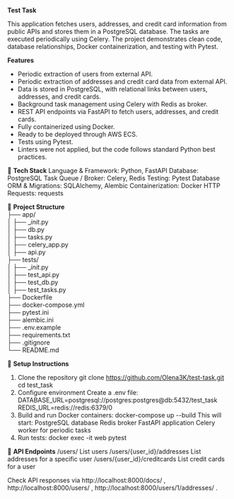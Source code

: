 **Test Task**

This application fetches users, addresses, and credit card information from public APIs and stores them in a PostgreSQL database. The tasks are executed periodically using Celery. The project demonstrates clean code, database relationships, Docker containerization, and testing with Pytest.

**Features**
- Periodic extraction of users from external API.
- Periodic extraction of addresses and credit card data from external API.
- Data is stored in PostgreSQL, with relational links between users, addresses, and credit cards.
- Background task management using Celery with Redis as broker.
- REST API endpoints via FastAPI to fetch users, addresses, and credit cards.
- Fully containerized using Docker.
- Ready to be deployed through AWS ECS.
- Tests using Pytest.
- Linters were not applied, but the code follows standard Python best practices.

📌 **Tech Stack**
Language & Framework: Python, FastAPI
Database: PostgreSQL
Task Queue / Broker: Celery, Redis
Testing: Pytest
Database ORM & Migrations: SQLAlchemy, Alembic
Containerization: Docker
HTTP Requests: requests

📂 **Project Structure**                             
├── app/                                                                    
│    ├── __init_.py                                  
│    ├── db.py                                        
│    ├── tasks.py                          
│    ├── celery_app.py                               
│    ├── api.py                         
├── tests/                  
│    ├── __init_.py                        
│    ├── test_api.py                                 
│    ├── test_db.py                              
│    ├── test_tasks.py                                   
├── Dockerfile                        
├── docker-compose.yml                      
├── pytest.ini                     
├── alembic.ini                              
├── .env.example                                 
├── requirements.txt                        
├── .gitignore                             
└── README.md                        


🔗 **Setup Instructions**

1. Clone the repository
   git clone https://github.com/Olena3K/test-task.git
   cd test_task
2. Configure environment
   Create a .env file:
         DATABASE_URL=postgresql://postgres:postgres@db:5432/test_task
   REDIS_URL=redis://redis:6379/0
3. Build and run Docker containers:
         docker-compose up --build
   This will start:
   PostgreSQL database
   Redis broker
   FastAPI application
   Celery worker for periodic tasks
4. Run tests:
          docker exec -it web pytest

📍 **API Endpoints**
/users/ List users
/users/{user_id}/addresses List addresses for a specific user
/users/{user_id}/creditcards List credit cards for a user

Check API responses via http://localhost:8000/docs/ , http://localhost:8000/users/ , http://localhost:8000/users/1/addresses/ .
